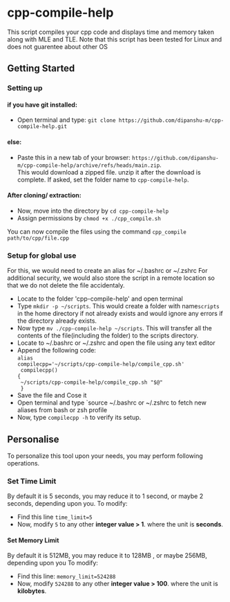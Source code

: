 # cpp-compile-help
This script compiles your cpp code and displays time and memory taken along with MLE and TLE.
Note that this script has been tested for Linux and does not guarentee about other OS

## Getting Started

### Setting up
#### if you have git installed: 
- Open terminal and type: `git clone https://github.com/dipanshu-m/cpp-compile-help.git`
#### else:
- Paste this in a new tab of your browser: `https://github.com/dipanshu-m/cpp-compile-help/archive/refs/heads/main.zip`. <br>
  This would download a zipped file. unzip it after the download is complete. If asked, set the folder name to `cpp-compile-help`.

#### After cloning/ extraction:
* Now, move into the directory by `cd cpp-compile-help`
* Assign permissions by `chmod +x ./cpp_compile.sh`

You can now compile the files using the command `cpp_compile path/to/cpp/file.cpp`

### Setup for global use
For this, we would need to create an alias for ~/.bashrc or ~/.zshrc
For additional security, we would also store the script in a remote location so that we do not delete the file accidentaly.

* Locate to the folder 'cpp-compile-help' and open terminal
* Type `mkdir -p ~/scripts`. This would create a folder with name`scripts` in the home directory if not already exists and would ignore any errors if the directory already exists.
* Now type `mv ./cpp-compile-help ~/scripts`. This will transfer all the contents of the file(including the folder) to the scripts directory.
* Locate to ~/.bashrc or ~/.zshrc and open the file using any text editor
* Append the following code: <br>
<code>alias compilecpp='~/scripts/cpp-compile-help/compile_cpp.sh' <br>
compilecpp() { <br>
    ~/scripts/cpp-compile-help/compile_cpp.sh "$@" <br>
}</code>
* Save the file and Cose it
* Open terminal and type `source ~/.bashrc or ~/.zshrc to fetch new aliases from bash or zsh profile
* Now, type `compilecpp -h` to verify its setup.

## Personalise  
To personalize this tool upon your needs, you may perform following operations.

### Set Time Limit
By default it is 5 seconds, you may reduce it to 1 second, or maybe 2 seconds, depending upon you.
To modify:
* Find this line `time_limit=5`
* Now, modify `5` to any other **integer value > 1**. where the unit is **seconds**.

#### Set Memory Limit
By default it is 512MB, you may reduce it to 128MB , or maybe 256MB, depending upon you
To modify:
* Find this line: `memory_limit=524288`
* Now, modify `524288` to any other **integer value > 100**. where the unit is **kilobytes**.
